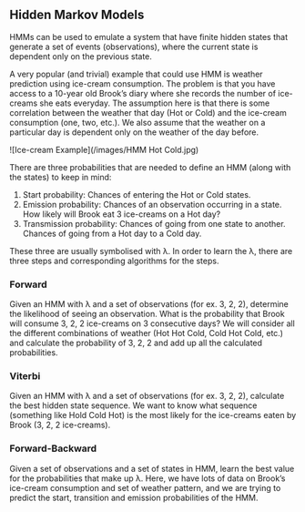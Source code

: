 ## Hidden Markov Models

HMMs can be used to emulate a system that have finite hidden states that generate a set of events (observations), where the current state is dependent only on the previous state.

A very popular (and trivial) example that could use HMM is weather prediction using ice-cream consumption. The problem is that you have access to a 10-year old Brook’s diary where she records the number of ice-creams she eats everyday. The assumption here is that there is some correlation between the weather that day (Hot or Cold) and the ice-cream consumption (one, two, etc.). We also assume that the weather on a particular day is dependent only on the weather of the day before.

![Ice-cream Example](/images/HMM Hot Cold.jpg)

There are three probabilities that are needed to define an HMM (along with the states) to keep in mind:

  1. Start probability: Chances of entering the Hot or Cold states.
  2. Emission probability: Chances of an observation occurring in a state. How likely will Brook eat 3 ice-creams on a Hot day?
  3. Transmission probability: Chances of going from one state to another. Chances of going from a Hot day to a Cold day.
  
These three are usually symbolised with λ. In order to learn the λ, there are three steps and corresponding algorithms for the steps.

### Forward

Given an HMM with λ and a set of observations (for ex. 3, 2, 2), determine the likelihood of seeing an observation. What is the probability that Brook will consume 3, 2, 2 ice-creams on 3 consecutive days? We will consider all the different combinations of weather (Hot Hot Cold, Cold Hot Cold, etc.) and calculate the probability of 3, 2, 2 and add up all the calculated probabilities.

### Viterbi

Given an HMM with λ and a set of observations (for ex. 3, 2, 2), calculate the best hidden state sequence. We want to know what sequence (something like Hold Cold Hot) is the most likely for the ice-creams eaten by Brook (3, 2, 2 ice-creams). 

### Forward-Backward

Given a set of observations and a set of states in HMM, learn the best value for the probabilities that make up λ. Here, we have lots of data on Brook’s ice-cream consumption and set of weather pattern, and we are trying to predict the start, transition and emission probabilities of the HMM.
